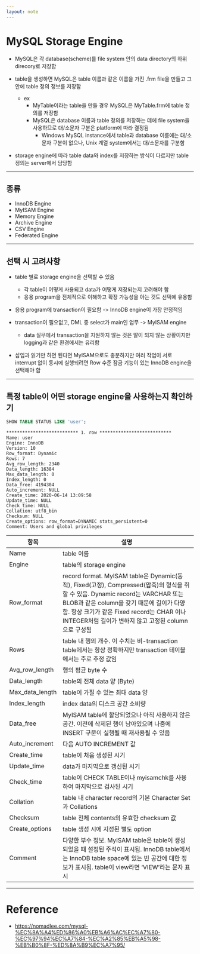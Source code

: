 ```yaml
---
layout: note
---
```


# MySQL Storage Engine

- MySQL은 각 database(scheme)를 file system 안의 data directory의 하위 direcory로 저장함

- table을 생성하면 MySQL은 table 이름과 같은 이름을 가진 .frm file을 만들고 그 안에 table 정의 정보를 저장함
    - ex
        - MyTable이라는 table을 만들 경우 MySQL은 MyTable.frm에 table 정의를 저장함
        - MySQL은 database 이름과 table 정의를 저장하는 데에 file system을 사용하므로 대/소문자 구분은 platform에 따라 결정됨
            - Windows MySQL instance에서 table과 database 이름에는 대/소문자 구분이 없으나, Unix 계열 system에서는 대/소문자를 구분함

- storage engine에 따라 table data와 index를 저장하는 방식이 다르지만 table 정의는 server에서 담당함



---



## 종류

- InnoDB Engine
- MyISAM Engine
- Memory Engine
- Archive Engine
- CSV Engine
- Federated Engine




---




## 선택 시 고려사항

- table 별로 storage engine을 선택할 수 있음
    - 각 table이 어떻게 사용되고 data가 어떻게 저장되는지 고려해야 함
    - 응용 program을 전체적으로 이해하고 확장 가능성을 아는 것도 선택에 유용함

- 응용 program에 transaction이 필요함 -> InnoDB engine이 가장 안정적임

- transaction이 필요없고, DML 중 select가 main인 업무 -> MyISAM engine
    - data 실무에서 transaction을 지원하지 않는 것은 말이 되지 않는 상황이지만 logging과 같은 환경에서는 유리함

- 삽입과 읽기만 하면 된다면 MyISAM으로도 충분하지만 여러 작업이 서로 interrupt 없이 동시에 실행되려면 Row 수준 잠금 기능이 있는 InnoDB engine을 선택해야 함




---




## 특정 table이 어떤 storage engine을 사용하는지 확인하기

```sql
SHOW TABLE STATUS LIKE 'user';
```

```
*************************** 1. row ***************************
Name: user
Engine: InnoDB
Version: 10
Row_format: Dynamic
Rows: 7
Avg_row_length: 2340
Data_length: 16384
Max_data_length: 0
Index_length: 0
Data_free: 4194304
Auto_increment: NULL
Create_time: 2020-06-14 13:09:58
Update_time: NULL
Check_time: NULL
Collation: utf8_bin
Checksum: NULL
Create_options: row_format=DYNAMIC stats_persistent=0
Comment: Users and global privileges
```

| 항목 | 설명 |
| --- | --- |
| Name | table 이름 |
| Engine | table의 storage engine |
| Row_format | record format. MyISAM table은 Dynamic(동적), Fixed(고정), Compressed(압축)의 형식을 취할 수 있음. Dynamic record는 VARCHAR 또는 BLOB과 같은 column을 갖기 때문에 길이가 다양함. 항상 크기가 같은 Fixed record는 CHAR 이나 INTEGER처럼 길이가 변하지 않고 고정된 column으로 구성됨 |
| Rows | table 내 행의 개수. 이 수치는 비-transaction table에서는 항상 정확하지만 transaction 테이블에서는 주로 추정 값임 |
| Avg_row_length | 행의 평균 byte 수 |
| Data_length | table의 전체 data 양 (Byte) |
| Max_data_length | table이 가질 수 있는 최대 data 양 |
| Index_length | index data의 디스크 공간 소비량 |
| Data_free | MyISAM table에 할당되었으나 아직 사용하지 않은 공간. 이전에 삭제된 행이 남아있으며 나중에 INSERT 구문이 실행될 때 재사용될 수 있음 |
| Auto_increment | 다음 AUTO INCREMENT 값 |
| Create_time | table이 처음 생성된 시기 |
| Update_time | data가 마지막으로 갱신된 시기 |
| Check_time | table이 CHECK TABLE이나 myisamchk를 사용하여 마지막으로 검사된 시기 |
| Collation | table 내 character record의 기본 Character Set 과 Collations |
| Checksum | table 전체 contents의 유효한 checksum 값 |
| Create_options | table 생성 시에 지정된 별도 option |
| Comment | 다양한 부수 정보. MyISAM table은 table이 생성되었을 때 설정된 주석이 표시됨. InnoDB table에서는 InnoDB table space에 있는 빈 공간에 대한 정보가 표시됨. table이 view라면 ‘VIEW’라는 문자 표시 |




---




# Reference

- https://nomadlee.com/mysql-%EC%8A%A4%ED%86%A0%EB%A6%AC%EC%A7%80-%EC%97%94%EC%A7%84-%EC%A2%85%EB%A5%98-%EB%B0%8F-%ED%8A%B9%EC%A7%95/